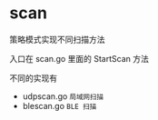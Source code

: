 # scan

策略模式实现不同扫描方法

入口在 scan.go 里面的 StartScan 方法

不同的实现有
- udpscan.go `局域网扫描` 
- blescan.go `BLE 扫描`